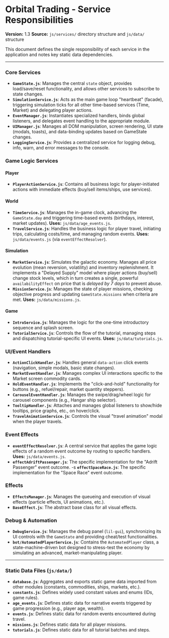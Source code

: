 # Orbital Trading - Service Responsibilities
**Version:** 1.3
**Source:** `js/services/` directory structure and `js/data/` structure

This document defines the single responsibility of each service in the application and notes key static data dependencies.

---

### Core Services

-   **`GameState.js`**: Manages the central `state` object, provides load/save/reset functionality, and allows other services to subscribe to state changes.
-   **`SimulationService.js`**: Acts as the main game loop "heartbeat" (facade), triggering simulation ticks for all other time-based services (Time, Market) and delegating player actions.
-   **`EventManager.js`**: Instantiates specialized handlers, binds global listeners, and delegates event handling to the appropriate module.
-   **`UIManager.js`**: Manages all DOM manipulation, screen rendering, UI state (modals, toasts), and data-binding updates based on GameState changes.
-   **`LoggingService.js`**: Provides a centralized service for logging debug, info, warn, and error messages to the console.

### Game Logic Services

#### Player

-   **`PlayerActionService.js`**: Contains all business logic for player-initiated actions with immediate effects (buy/sell items/ships, use services).

#### World

-   **`TimeService.js`**: Manages the in-game clock, advancing the `GameState.day` and triggering time-based events (birthdays, interest, market updates). **Uses:** `js/data/age_events.js`.
-   **`TravelService.js`**: Handles the business logic for player travel, initiating trips, calculating costs/time, and managing random events. **Uses:** `js/data/events.js` (via `eventEffectResolver`).

#### Simulation

-   **`MarketService.js`**: Simulates the galactic economy. Manages all price evolution (mean reversion, volatility) and inventory replenishment. It implements a "Delayed Supply" model where player actions (buy/sell) change stock levels, which in turn creates a single, powerful `availabilityEffect` on price that is *delayed by 7 days* to prevent abuse.
-   **`MissionService.js`**: Manages the state of player missions, checking objective progress and updating `GameState.missions` when criteria are met. **Uses:** `js/data/missions.js`.

#### Game

-   **`IntroService.js`**: Manages the logic for the one-time introductory sequence and splash screen.
-   **`TutorialService.js`**: Controls the flow of the tutorial, managing steps and dispatching tutorial-specific UI events. **Uses:** `js/data/tutorials.js`.

### UI/Event Handlers

-   **`ActionClickHandler.js`**: Handles general `data-action` click events (navigation, simple modals, basic state changes).
-   **`MarketEventHandler.js`**: Manages complex UI interactions specific to the Market screen commodity cards.
-   **`HoldEventHandler.js`**: Implements the "click-and-hold" functionality for buttons (e.g., refuel/repair, market quantity steppers).
-   **`CarouselEventHandler.js`**: Manages the swipe/drag/wheel logic for carousel components (e.g., Hangar ship selector).
-   **`TooltipHandler.js`**: Attaches and manages global listeners to show/hide tooltips, price graphs, etc., on hover/click.
-   **`TravelAnimationService.js`**: Controls the visual "travel animation" modal when the player travels.

### Event Effects

-   **`eventEffectResolver.js`**: A central service that applies the game logic effects of a random event outcome by routing to specific handlers. **Uses:** `js/data/events.js`.
-   **`effectAdriftPassenger.js`**: The specific implementation for the "Adrift Passenger" event outcome.
-s   **`effectSpaceRace.js`**: The specific implementation for the "Space Race" event outcome.

### Effects

-   **`EffectsManager.js`**: Manages the queueing and execution of visual effects (particle effects, UI animations, etc.).
-   **`BaseEffect.js`**: The abstract base class for all visual effects.

### Debug & Automation

-   **`DebugService.js`**: Manages the debug panel (`lil-gui`), synchronizing its UI controls with the `GameState` and providing cheat/test functionalities.
-   **`bot/AutomatedPlayerService.js`**: Contains the `AutomatedPlayer` class, a state-machine-driven bot designed to stress-test the economy by simulating an advanced, market-manipulating player.

---

### Static Data Files (`js/data/`)

-   **`database.js`**: Aggregates and exports static game data imported from other modules (constants, commodities, ships, markets, etc.).
-   **`constants.js`**: Defines widely used constant values and enums (IDs, game rules).
-   **`age_events.js`**: Defines static data for narrative events triggered by game progression (e.g., player age, wealth).
-   **`events.js`**: Defines static data for random events encountered during travel.
-   **`missions.js`**: Defines static data for all player missions.
-   **`tutorials.js`**: Defines static data for all tutorial batches and steps.